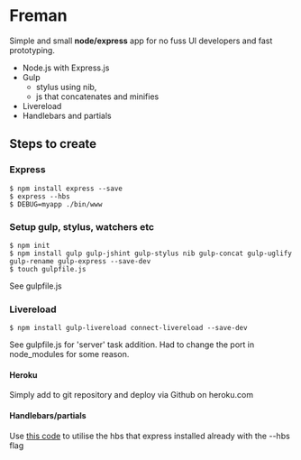 # Freman
Simple and small **node/express** app for no fuss UI developers and fast prototyping.

- Node.js with Express.js
- Gulp
  - stylus using nib,
  - js that concatenates and minifies
- Livereload
- Handlebars and partials

## Steps to create

### Express

    $ npm install express --save
    $ express --hbs
    $ DEBUG=myapp ./bin/www

### Setup gulp, stylus, watchers etc

    $ npm init
    $ npm install gulp gulp-jshint gulp-stylus nib gulp-concat gulp-uglify gulp-rename gulp-express --save-dev
    $ touch gulpfile.js

See gulpfile.js

### Livereload

    $ npm install gulp-livereload connect-livereload --save-dev

See gulpfile.js for 'server' task addition. Had to change the port in node_modules for some reason.

#### Heroku

Simply add to git repository and deploy via Github on heroku.com

#### Handlebars/partials

Use [this code](https://gist.github.com/benw/3824204) to utilise the hbs that express installed already with the --hbs flag

